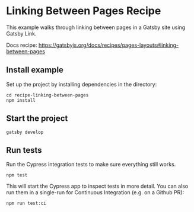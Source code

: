 # Linking Between Pages Recipe

This example walks through linking between pages in a Gatsby site using Gatsby Link.

Docs recipe: https://gatsbyjs.org/docs/recipes/pages-layouts#linking-between-pages

## Install example

Set up the project by installing dependencies in the directory:

```
cd recipe-linking-between-pages
npm install
```

## Start the project

```
gatsby develop
```

## Run tests

Run the Cypress integration tests to make sure everything still works.

```
npm test
```

This will start the Cypress app to inspect tests in more detail. You can also run them in a single-run for Continuous Integration (e.g. on a Github PR):

```
npm run test:ci
```
